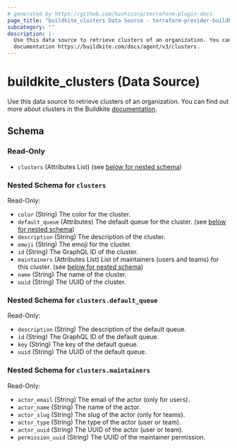 ```yaml
---
# generated by https://github.com/hashicorp/terraform-plugin-docs
page_title: "buildkite_clusters Data Source - terraform-provider-buildkite"
subcategory: ""
description: |-
  Use this data source to retrieve clusters of an organization. You can find out more about clusters in the Buildkite
  documentation https://buildkite.com/docs/agent/v3/clusters.
---
```


# buildkite_clusters (Data Source)

Use this data source to retrieve clusters of an organization. You can find out more about clusters in the Buildkite
[documentation](https://buildkite.com/docs/agent/v3/clusters).



<!-- schema generated by tfplugindocs -->
## Schema

### Read-Only

- `clusters` (Attributes List) (see [below for nested schema](#nestedatt--clusters))

<a id="nestedatt--clusters"></a>
### Nested Schema for `clusters`

Read-Only:

- `color` (String) The color for the cluster.
- `default_queue` (Attributes) The default queue for the cluster. (see [below for nested schema](#nestedatt--clusters--default_queue))
- `description` (String) The description of the cluster.
- `emoji` (String) The emoji for the cluster.
- `id` (String) The GraphQL ID of the cluster.
- `maintainers` (Attributes List) List of maintainers (users and teams) for this cluster. (see [below for nested schema](#nestedatt--clusters--maintainers))
- `name` (String) The name of the cluster.
- `uuid` (String) The UUID of the cluster.

<a id="nestedatt--clusters--default_queue"></a>
### Nested Schema for `clusters.default_queue`

Read-Only:

- `description` (String) The description of the default queue.
- `id` (String) The GraphQL ID of the default queue.
- `key` (String) The key of the default queue.
- `uuid` (String) The UUID of the default queue.


<a id="nestedatt--clusters--maintainers"></a>
### Nested Schema for `clusters.maintainers`

Read-Only:

- `actor_email` (String) The email of the actor (only for users).
- `actor_name` (String) The name of the actor.
- `actor_slug` (String) The slug of the actor (only for teams).
- `actor_type` (String) The type of the actor (user or team).
- `actor_uuid` (String) The UUID of the actor (user or team).
- `permission_uuid` (String) The UUID of the maintainer permission.
